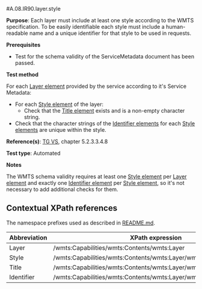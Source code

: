 #A.08.IR90.layer.style

**Purpose**: Each layer must include at least one style according to the WMTS specification. To be easily identifiable each style must include a human-readable name and a unique identifier for that style to be used in requests.

**Prerequisites**

* Test for the schema validity of the ServiceMetadata document has been passed.

**Test method**

For each [Layer element](#layer) provided by the service according to it's Service Metadata:
* For each [Style element](#style) of the layer:
  * Check that the [Title element](#title) exists and is a non-empty character string.
* Check that the character strings of the [Identifier elements](#identifier) for each [Style elements](#style) are unique within the style.

**Reference(s)**: [TG VS](README.md#ref_TG_VS), chapter 5.2.3.3.4.8

**Test type**: Automated

**Notes**

The WMTS schema validity requires at least one [Style element](#style) per [Layer element](#layer) and exactly one
[Identifier element](#identifier) per [Style element](#style), so it's not necessary to add additional checks for them.

## Contextual XPath references

The namespace prefixes used as described in [README.md](README.md#namespaces).

Abbreviation                                               |  XPath expression
---------------------------------------------------------- | -------------------------------------------------------------------------
Layer <a name="layer"></a> | /wmts:Capabilities/wmts:Contents/wmts:Layer
Style <a name="style"></a> | /wmts:Capabilities/wmts:Contents/wmts:Layer/wmts:Style
Title <a name="title"></a> | /wmts:Capabilities/wmts:Contents/wmts:Layer/wmts:Style/ows:Title
Identifier <a name="identifier"></a> | /wmts:Capabilities/wmts:Contents/wmts:Layer/wmts:Style/ows:Identifier
